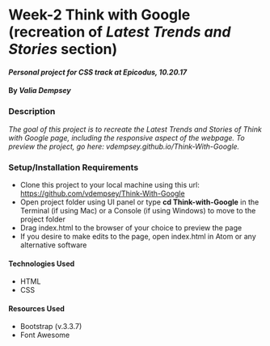 # Week-2 Think with Google (recreation of _Latest Trends and Stories_ section)

#### _Personal project for CSS track at Epicodus, 10.20.17_

#### By _**Valia Dempsey**_

### Description
_The goal of this project is to recreate the Latest Trends and Stories of Think with Google page, including the responsive aspect of the webpage. To preview the project, go here: vdempsey.github.io/Think-With-Google._


### Setup/Installation Requirements

* Clone this project to your local machine using this url: https://github.com/vdempsey/Think-With-Google
* Open project folder using UI panel or type **cd Think-with-Google** in the Terminal (if using Mac) or a Console (if using Windows) to move to the project folder
* Drag index.html to the browser of your choice to preview the page
* If you desire to make edits to the page, open index.html in Atom or any alternative software

#### Technologies Used

* HTML
* CSS

#### Resources Used

* Bootstrap (v.3.3.7)
* Font Awesome
